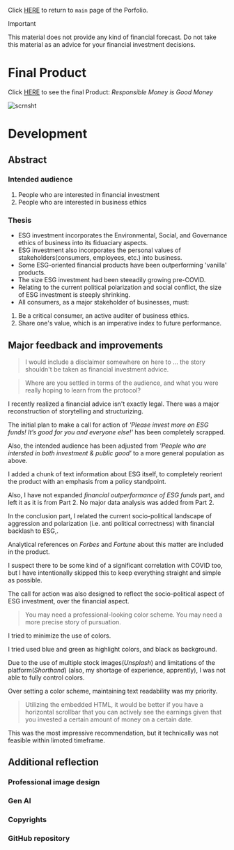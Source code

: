 Click [HERE](https://sgbaik-decaf.github.io/portfolio/) to return to `main` page of the Porfolio.

> [!IMPORTANT]
> This material does not provide any kind of financial forecast.
> Do not take this material as an advice for your financial investment decisions.

# Final Product

Click [HERE](https://carnegiemellon.shorthandstories.com/98c3d756-c224-4ade-8028-f5d9e4cc92a3/index.html) to see the final Product: *Responsible Money is Good Money*

![scrnsht](https://github.com/sgbaik-decaf/portfolio/assets/157436755/a784a865-5ed3-4967-a405-9127e8d666f5)

# Development

## Abstract

### Intended audience

1. People who are interested in financial investment
2. People who are interested in business ethics

### Thesis
- ESG investment incorporates the Environmental, Social, and Governance ethics of business into its fiduaciary aspects.
- ESG investment also incorporates the personal values of stakeholders(consumers, employees, etc.) into business.
- Some ESG-oriented financial products have been outperforming 'vanilla' products.
- The size ESG investment had been steeadily growing pre-COVID.
- Relating to the current political polarization and social conflict, the size of ESG investment is steeply shrinking.
- All consumers, as a major stakeholder of businesses, must:
1. Be a critical consumer, an active auditer of business ethics.
2. Share one's value, which is an imperative index to future performance.

## Major feedback and improvements

> I would include a disclaimer somewhere on here to ... the story shouldn't be taken as financial investment advice.

> Where are you settled in terms of the audience, and what you were really hoping to learn from the protocol? 

I recently realized a financial advice isn't exactly legal. There was a major reconstruction of storytelling and structurizing.

The initial plan to make a call for action of *'Please invest more on ESG funds! It’s good for you and everyone else!'* has been completely scrapped.

Also, the intended audience has been adjusted from *'People who are intersted in both investment & public good'* to a more general population as above.

I added a chunk of text information about ESG itself, to completely reorient the product with an emphasis from a policy standpoint.

Also, I have not expanded *financial outperformance of ESG funds* part, and left it as it is from Part 2. No major data analysis was added from Part 2.

In the conclusion part, I related the current socio-political landscape of aggression and polarization (i.e. anti political correctness) with financial backlash to ESG,.

Analytical references on *Forbes* and *Fortune* about this matter are included in the product.

I suspect there to be some kind of a significant correlation with COVID too, but I have intentionally skipped this to keep everything straight and simple as possible.

The call for action was also designed to reflect the socio-political aspect of ESG investment, over the financial aspect.

> You may need a professional-looking color scheme. You may need a more precise story of pursuation.

I tried to minimize the use of colors.

I tried used blue and green as highlight colors, and black as background.

Due to the use of multiple stock images(*Unsplash*) and limitations of the platform(*Shorthand*) (also, my shortage of experience, apprently), I was not able to fully control colors.

Over setting a color scheme, maintaining text readability was my priority.

> Utilizing the embedded HTML, it would be better if you have a horizontal scrollbar that you can actively see the earnings given that you invested a certain amount of money on a certain date.

This was the most impressive recommendation, but it technically was not feasible within limoted timeframe.

## Additional reflection

### Professional image design

### Gen AI

### Copyrights

### GitHub repository
